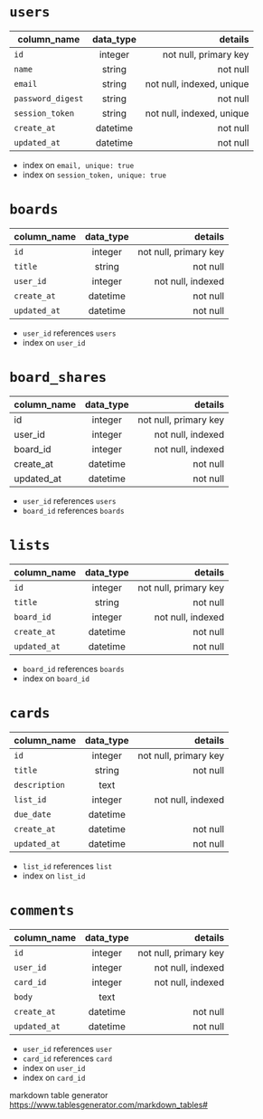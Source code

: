 
# `users` 
| column_name     | data_type |                   details |
|-----------------|:---------:|--------------------------:|
| `id`            | integer   | not null, primary key     | 
| `name`          | string    | not null                  |
| `email`         | string    | not null, indexed, unique |
|`password_digest`| string    | not null                  |
| `session_token` | string    | not null, indexed, unique |
| `create_at`     | datetime  | not null                  |
| `updated_at`    | datetime  | not null                  |
* index on `email, unique: true`
* index on `session_token, unique: true`

# `boards` 

| column_name | data_type |               details |
|-------------|:---------:|----------------------:|
| `id`        | integer   | not null, primary key |
| `title`     | string    | not null              |
| `user_id`   | integer   | not null, indexed     |
| `create_at` | datetime  | not null              |
| `updated_at`| datetime  | not null              |
* `user_id` references `users`
* index on `user_id`

# `board_shares` 

| column_name | data_type |               details |
|-------------|:---------:|----------------------:|
| id          | integer   | not null, primary key |
| user_id     | integer   | not null, indexed     |
| board_id    | integer   | not null, indexed     |
| create_at   | datetime  | not null              |
| updated_at  | datetime  | not null              |
* `user_id` references `users`
* `board_id` references `boards`

# `lists` 

| column_name | data_type |               details |
|-------------|:---------:|----------------------:|
| `id`        | integer   | not null, primary key |
| `title`     | string    | not null              |
| `board_id`  | integer   | not null, indexed     |
| `create_at` | datetime  | not null              |
| `updated_at`| datetime  | not null              |
* `board_id` references `boards`
* index on `board_id`

# `cards`
| column_name | data_type |               details |
|-------------|:---------:|----------------------:|
| `id`        | integer   | not null, primary key |
| `title`     | string    | not null              |
|`description`| text      |                       |
| `list_id`   | integer   | not null, indexed     |
| `due_date`  | datetime  |                       |
| `create_at` | datetime  | not null              |
| `updated_at`| datetime  | not null              |
* `list_id` references `list`
* index on `list_id`

# `comments`

| column_name | data_type |               details |
|-------------|:---------:|----------------------:|
| `id`        | integer   | not null, primary key |
| `user_id`   | integer   | not null, indexed     |
| `card_id`   | integer   | not null, indexed     |
| `body`      | text      |                       |
| `create_at` | datetime  | not null              |
| `updated_at`| datetime  | not null              |
* `user_id` references `user`
* `card_id` references `card`
* index on `user_id`
* index on `card_id`

markdown table generator 
https://www.tablesgenerator.com/markdown_tables#
